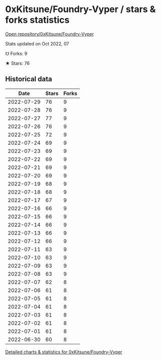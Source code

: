 # 0xKitsune/Foundry-Vyper / stars & forks statistics

[Open repository/0xKitsune/Foundry-Vyper](https://github.com/0xKitsune/Foundry-Vyper)

Stats updated on Oct 2022, 07

☋ Forks: 9

★ Stars: 76

## Historical data
| Date | Stars | Forks |
|------|-------|-------|
| 2022-07-29 | 76 | 9 | 
| 2022-07-28 | 76 | 9 | 
| 2022-07-27 | 77 | 9 | 
| 2022-07-26 | 76 | 9 | 
| 2022-07-25 | 72 | 9 | 
| 2022-07-24 | 69 | 9 | 
| 2022-07-23 | 69 | 9 | 
| 2022-07-22 | 69 | 9 | 
| 2022-07-21 | 69 | 9 | 
| 2022-07-20 | 69 | 9 | 
| 2022-07-19 | 68 | 9 | 
| 2022-07-18 | 68 | 9 | 
| 2022-07-17 | 67 | 9 | 
| 2022-07-16 | 66 | 9 | 
| 2022-07-15 | 66 | 9 | 
| 2022-07-14 | 66 | 9 | 
| 2022-07-13 | 66 | 9 | 
| 2022-07-12 | 66 | 9 | 
| 2022-07-11 | 63 | 9 | 
| 2022-07-10 | 63 | 9 | 
| 2022-07-09 | 63 | 9 | 
| 2022-07-08 | 63 | 9 | 
| 2022-07-07 | 62 | 8 | 
| 2022-07-06 | 61 | 8 | 
| 2022-07-05 | 61 | 8 | 
| 2022-07-04 | 61 | 8 | 
| 2022-07-03 | 61 | 8 | 
| 2022-07-02 | 61 | 8 | 
| 2022-07-01 | 61 | 8 | 
| 2022-06-30 | 60 | 8 | 


[Detailed charts & statistics for 0xKitsune/Foundry-Vyper](https://reviewgithub.com/rep/0xKitsune/Foundry-Vyper)

